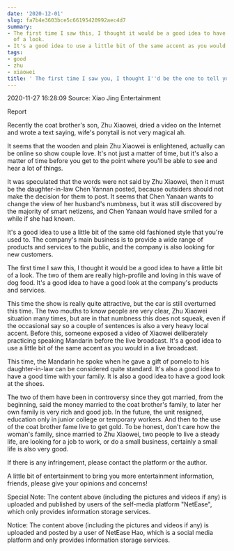 ```yaml
---
date: '2020-12-01'
slug: fa7b4e3603bce5c66195420992aec4d7
summary:
- The first time I saw this, I thought it would be a good idea to have a little bit
  of a look.
- It's a good idea to use a little bit of the same accent as you would in a live broadcast.
tags:
- good
- zhu
- xiaowei
title: ' The first time I saw you, I thought I''d be the one to tell you about it. '
---
```


 2020-11-27 16:28:09 Source: Xiao Jing Entertainment

Report

Recently the coat brother's son, Zhu Xiaowei, dried a video on the Internet and wrote a text saying, wife's ponytail is not very magical ah.

  

It seems that the wooden and plain Zhu Xiaowei is enlightened, actually can be online so show couple love. It's not just a matter of time, but it's also a matter of time before you get to the point where you'll be able to see and hear a lot of things.

  

 It was speculated that the words were not said by Zhu Xiaowei, then it must be the daughter-in-law Chen Yannan posted, because outsiders should not make the decision for them to post. It seems that Chen Yanaan wants to change the view of her husband's numbness, but it was still discovered by the majority of smart netizens, and Chen Yanaan would have smiled for a while if she had known.

  

It's a good idea to use a little bit of the same old fashioned style that you're used to. The company's main business is to provide a wide range of products and services to the public, and the company is also looking for new customers.

  

The first time I saw this, I thought it would be a good idea to have a little bit of a look. The two of them are really high-profile and loving in this wave of dog food. It's a good idea to have a good look at the company's products and services.

  

This time the show is really quite attractive, but the car is still overturned this time. The two mouths to know people are very clear, Zhu Xiaowei situation many times, but are in that numbness this does not squeak, even if the occasional say so a couple of sentences is also a very heavy local accent. Before this, someone exposed a video of Xiaowei deliberately practicing speaking Mandarin before the live broadcast. It's a good idea to use a little bit of the same accent as you would in a live broadcast.

  

This time, the Mandarin he spoke when he gave a gift of pomelo to his daughter-in-law can be considered quite standard. It's also a good idea to have a good time with your family. It is also a good idea to have a good look at the shoes.

  

The two of them have been in controversy since they got married, from the beginning, said the money married to the coat brother's family, to later her own family is very rich and good job. In the future, the unit resigned, education only in junior college or temporary workers. And then to the use of the coat brother fame live to get gold. To be honest, don't care how the woman's family, since married to Zhu Xiaowei, two people to live a steady life, are looking for a job to work, or do a small business, certainly a small life is also very good.

If there is any infringement, please contact the platform or the author.

A little bit of entertainment to bring you more entertainment information, friends, please give your opinions and concerns!

Special Note: The content above (including the pictures and videos if any) is uploaded and published by users of the self-media platform "NetEase", which only provides information storage services.

Notice: The content above (including the pictures and videos if any) is
uploaded and posted by a user of NetEase Hao, which is a social media platform
and only provides information storage services.

 
        
